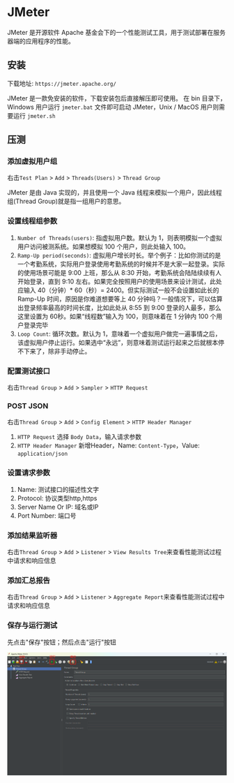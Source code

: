 # JMeter
JMeter 是开源软件 Apache 基金会下的一个性能测试工具，用于测试部署在服务器端的应用程序的性能。

## 安装
下载地址: `https://jmeter.apache.org/`

JMeter 是一款免安装的软件，下载安装包后直接解压即可使用。
在 bin 目录下，Windows 用户运行 `jmeter.bat` 文件即可启动 JMeter，Unix / MacOS 用户则需要运行 `jmeter.sh`


## 压测

### 添加虚拟用户组
右击`Test Plan` > `Add` > `Threads(Users)` > `Thread Group`

JMeter 是由 Java 实现的，并且使用一个 Java 线程来模拟一个用户，因此线程组(Thread Group)就是指一组用户的意思。

### 设置线程组参数
1. `Number of Threads(users)`: 指虚拟用户数。默认为 1，则表明模拟一个虚拟用户访问被测系统。如果想模拟 100 个用户，则此处输入 100。
2. `Ramp-Up period(seconds)`: 虚拟用户增长时长。举个例子：比如你测试的是一个考勤系统，实际用户登录使用考勤系统的时候并不是大家一起登录。实际的使用场景可能是 9:00 上班，那么从 8:30 开始，考勤系统会陆陆续续有人开始登录，直到 9:10 左右。如果完全按照用户的使用场景来设计测试，此处应输入 40（分钟）* 60（秒）= 2400。但实际测试一般不会设置如此长的 Ramp-Up 时间，原因是你难道想要等上 40 分钟吗？一般情况下，可以估算出登录频率最高的时间长度，比如此处从 8:55 到 9:00 登录的人最多，那么这里设置为 60秒。如果“线程数”输入为 100，则意味着在 1 分钟内 100 个用户登录完毕
3. `Loop Count`: 循环次数。默认为 1，意味着一个虚拟用户做完一遍事情之后，该虚拟用户停止运行。如果选中“永远”，则意味着测试运行起来之后就根本停不下来了，除非手动停止。

### 配置测试接口

右击`Thread Group` > `Add` > `Sampler` > `HTTP Request`

### POST JSON
右击`Thread Group` > `Add` > `Config Element` > `HTTP Header Manager`  
1. `HTTP Request` 选择 `Body Data`，输入请求参数
2. `HTTP Header Manager` 新增Header，Name: `Content-Type`，Value: `application/json`

### 设置请求参数
1. Name: 测试接口的描述性文字
2. Protocol: 协议类型http,https
3. Server Name Or IP: 域名或IP
4. Port Number: 端口号

### 添加结果监听器

右击`Thread Group` > `Add` > `Listener` > `View Results Tree`来查看性能测试过程中请求和响应信息

### 添加汇总报告

右击`Thread Group` > `Add` > `Listener` > `Aggregate Report`来查看性能测试过程中请求和响应信息

### 保存与运行测试

先点击"保存"按钮；然后点击"运行"按钮

![JMeter](imgs/JMeter.png)
